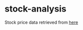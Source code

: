 # stock-analysis

Stock price data retrieved from [here](https://finance.yahoo.com/quote/0700.HK/history?p=0700.HK)